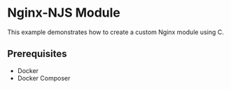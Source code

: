 # Nginx-NJS Module

This example demonstrates how to create a custom Nginx module using C.

## Prerequisites

- Docker
- Docker Composer